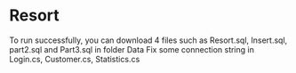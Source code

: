 # Resort
To run successfully, you can download 4 files such as Resort.sql, Insert.sql, part2.sql and Part3.sql in folder Data
Fix some connection string in Login.cs, Customer.cs, Statistics.cs
